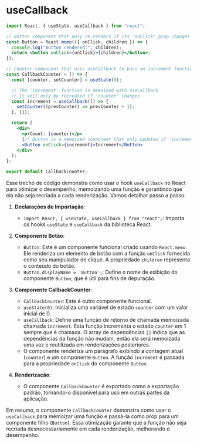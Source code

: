 # useCallback

```jsx
import React, { useState, useCallback } from "react";

// Button component that only re-renders if its 'onClick' prop changes
const Button = React.memo(({ onClick, children }) => {
  console.log("Button rendered:", children);
  return <button onClick={onClick}>{children}</button>;
});

// Counter component that uses useCallback to pass an increment function to the button
const CallbackCounter = () => {
  const [counter, setCounter] = useState(0);

  // The 'increment' function is memoized with useCallback
  // It will only be recreated if 'counter' changes
  const increment = useCallback(() => {
    setCounter((prevCounter) => prevCounter + 1);
  }, []);

  return (
    <div>
      <p>Count: {counter}</p>
      {/* Button is a memoized component that only updates if 'increment' changes */}
      <Button onClick={increment}>Increment</Button>
    </div>
  );
};

export default CallbackCounter;
```

Esse trecho de código demonstra como usar o hook `useCallback` no React para otimizar o desempenho, memoizando uma função e garantindo que ela não seja recriada a cada renderização. Vamos detalhar passo a passo:

1. **Declarações de Importação**:
   - `import React, { useState, useCallback } from "react";`: Importa os hooks `useState` e `useCallback` da biblioteca React.

2. **Componente Botão**:
   - `Button`: Este é um componente funcional criado usando `React.memo`. Ele renderiza um elemento de botão com a função `onClick` fornecida como seu manipulador de clique. A propriedade `children` representa o conteúdo do botão.
   - `Button.displayName = 'Button';`: Define o nome de exibição do componente `Button`, que é útil para fins de depuração.

3. **Componente CallbackCounter**:
   - `CallbackCounter`: Este é outro componente funcional.
   - `useState(0)`: Inicializa uma variável de estado `counter` com um valor inicial de 0.
   - `useCallback`: Define uma função de retorno de chamada memoizada chamada `increment`. Esta função incrementa o estado `counter` em 1 sempre que é chamada. O array de dependências `[]` indica que as dependências da função não mudam, então ela será memoizada uma vez e reutilizada em renderizações posteriores.
   - O componente renderiza um parágrafo exibindo a contagem atual (`counter`) e um componente `Button`. A função `increment` é passada para a propriedade `onClick` do componente `Button`.

4. **Renderização**:
   - O componente `CallbackCounter` é exportado como a exportação padrão, tornando-o disponível para uso em outras partes da aplicação.

Em resumo, o componente `CallbackCounter` demonstra como usar o `useCallback` para memoizar uma função e passá-la como prop para um componente filho (`Button`). Essa otimização garante que a função não seja recriada desnecessariamente em cada renderização, melhorando o desempenho.